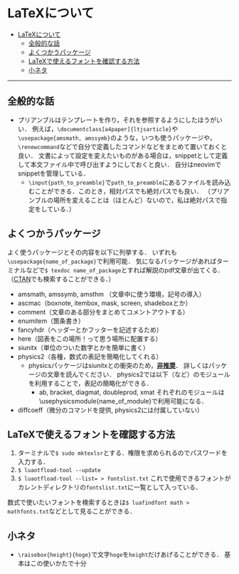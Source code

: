 # LaTeXについて

- [LaTeXについて](#latexについて)
  - [全般的な話](#全般的な話)
  - [よくつかうパッケージ](#よくつかうパッケージ)
  - [LaTeXで使えるフォントを確認する方法](#latexで使えるフォントを確認する方法)
  - [小ネタ](#小ネタ)
---

## 全般的な話
- プリアンブルはテンプレートを作り，それを参照するようにしたほうがいい． 
  例えば，`\documentclass[a4paper]{ltjsarticle}`や`\usepackage{amsmath, amssymb}`のような，いつも使うパッケージや，`\renewcommand`などで自分で定義したコマンドなどをまとめて置いておくと良い．
  文書によって設定を変えたいものがある場合は，snippetとして定義して本文ファイル中で呼び出すようにしておくと良い．
  自分はneovimでsnippetを管理している．
    - `\input{path_to_preamble}`で`path_to_preamble`にあるファイルを読み込むことができる．このとき，相対パスでも絶対パスでも良い． 
    （プリアンブルの場所を変えることは（ほとんど）ないので，私は絶対パスで指定をしている．）

## よくつかうパッケージ
よく使うパッケージとその内容を以下に列挙する． いずれも`\usepackage{name_of_package}`で利用可能． 気になるパッケージがあればターミナルなどで`$ texdoc name_of_package`とすれば解説のpdf文章が出てくる．（[CTAN](https://ctan.org)でも検索することができる．）
- amsmath, amssymb, amsthm （文章中に使う環境，記号の導入）
- ascmac（boxnote, itembox, mask, screen, shadeboxとか）
- comment（文章のある部分をまとめてコメントアウトする）
- enumitem（箇条書き）
- fancyhdr（ヘッダーとかフッターを記述するため）
- here（図表をこの場所！って思う場所に配置する）
- siunitx（単位のついた数字とかを簡単に書く）
- physics2（各種，数式の表記を簡略化してくれる）
    - physicsパッケージはsiunitxとの衝突のため，<u>**非推奨**</u>． 詳しくはパッケージの文章を読んでください．
     physics2では以下（など）のモジュールを利用することで，表記の簡略化ができる．
      - ab, bracket, diagmat, doubleprod, xmat
      それぞれのモジュールは\usephysicsmodule{name_of_module}で利用可能になる．
- diffcoeff（微分のコマンドを提供, physics2には付属していない）

## LaTeXで使えるフォントを確認する方法
1. ターミナルで`$ sudo mktexlsr`とする．権限を求められるのでパスワードを入力する．
1. `$ luaotfload-tool --update`
1. `$ luaotfload-tool --list= > fontslist.txt`
これで使用できるフォントがカレントディレクトリの`fontslist.txt`に一覧として入っている．

数式で使いたいフォントを検索するときは`$ luafindfont math > mathfonts.txt`などとして見ることができる．

## 小ネタ
- `\raisebox{height}{hoge}`で文字`hoge`を`height`だけあげることができる．
  基本はこの使いかたで十分
